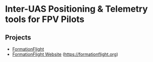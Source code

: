 # Inter-UAS Positioning & Telemetry tools for FPV Pilots

## Projects

* [FormationFlight](https://github.com/FormationFlight/FormationFlight)
* [FormationFlight Website](https://github.com/FormationFlight/Docs) (https://formationflight.org)
